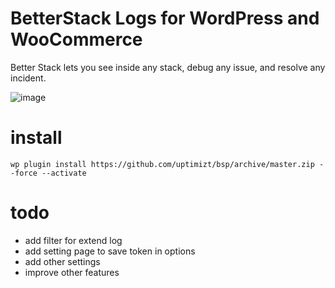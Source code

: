 # BetterStack Logs for WordPress and WooCommerce

Better Stack lets you see inside any stack, debug any issue, and resolve any incident.

![image](https://github.com/uptimizt/bsp/assets/1852897/e9a7bf93-54ef-4378-8b61-d48da307a8a4)


# install
```
wp plugin install https://github.com/uptimizt/bsp/archive/master.zip --force --activate
```


# todo
- add filter for extend log
- add setting page to save token in options
- add other settings
- improve other features
